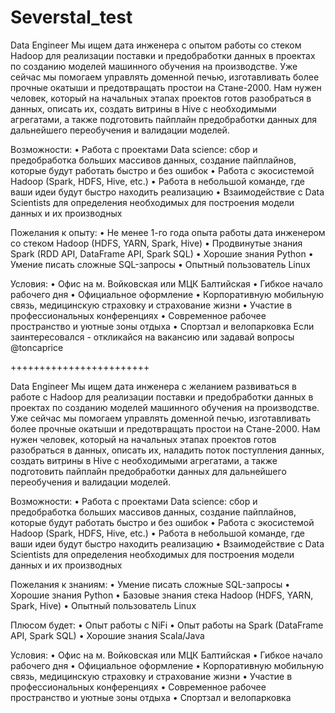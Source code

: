 # Severstal_test

Data Engineer 
Мы ищем дата инженера с опытом работы со стеком Hadoop для реализации поставки и предобработки данных в проектах по созданию моделей машинного обучения на производстве. Уже сейчас мы помогаем управлять доменной печью, изготавливать более прочные окатыши и предотвращать простои на Стане-2000. Нам нужен человек, который на начальных этапах проектов готов разобраться в данных, описать их, создать витрины в Hive с необходимыми агрегатами, а также подготовить пайплайн предобработки данных для дальнейшего переобучения и валидации моделей. 

Возможности:
•	Работа с проектами Data science: сбор и предобработка больших массивов данных, создание пайплайнов, которые будут работать быстро и без ошибок 
•	Работа с экосистемой Hadoop (Spark, HDFS, Hive, etc.)
•	Работа в небольшой команде, где ваши идеи будут быстро находить реализацию
•	Взаимодействие с Data Scientists для определения необходимых для построения модели данных и их производных

 
Пожелания к опыту:
•	Не менее 1-го года опыта работы дата инженером со стеком Hadoop (HDFS, YARN, Spark, Hive)
•	Продвинутые знания Spark (RDD API, DataFrame API, Spark SQL)
•	Хорошие знания Python
•	Умение писать сложные SQL-запросы 
•	Опытный пользователь Linux

Условия:
•	Офис на м. Войковская или МЦК Балтийская
•	Гибкое начало рабочего дня
•	Официальное оформление
•	Корпоративную мобильную связь, медицинскую страховку и страхование жизни
•	Участие в профессиональных конференциях
•	Современное рабочее пространство и уютные зоны отдыха
•	Спортзал и велопарковка
Если заинтересовался - откликайся на вакансию или задавай вопросы @toncaprice

++++++++++++++++++++++++


Data Engineer 
Мы ищем дата инженера с желанием развиваться в работе с Hadoop для реализации поставки и предобработки данных в проектах по созданию моделей машинного обучения на производстве. Уже сейчас мы помогаем управлять доменной печью, изготавливать более прочные окатыши и предотвращать простои на Стане-2000. Нам нужен человек, который на начальных этапах проектов готов разобраться в данных, описать их, наладить поток поступления данных, создать витрины в Hive с необходимыми агрегатами, а также подготовить пайплайн предобработки данных для дальнейшего переобучения и валидации моделей. 

Возможности:
•	Работа с проектами Data science: сбор и предобработка больших массивов данных, создание пайплайнов, которые будут работать быстро и без ошибок 
•	Работа с экосистемой Hadoop (Spark, HDFS, Hive, etc.)
•	Работа в небольшой команде, где ваши идеи будут быстро находить реализацию
•	Взаимодействие с Data Scientists для определения необходимых для построения модели данных и их производных

 
Пожелания к знаниям:
•	Умение писать сложные SQL-запросы 
•	Хорошие знания Python
•	Базовые знания стека Hadoop (HDFS, YARN, Spark, Hive)
•	Опытный пользователь Linux


Плюсом будет:
•	Опыт работы с NiFi
•	Опыт работы на Spark (DataFrame API, Spark SQL)
•	Хорошие знания Scala/Java



Условия:
•	Офис на м. Войковская или МЦК Балтийская
•	Гибкое начало рабочего дня
•	Официальное оформление
•	Корпоративную мобильную связь, медицинскую страховку и страхование жизни
•	Участие в профессиональных конференциях
•	Современное рабочее пространство и уютные зоны отдыха
•	Спортзал и велопарковка
